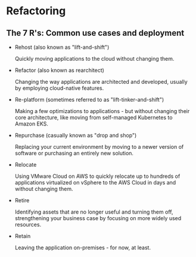 # Refactoring

## The 7 R's: Common use cases and deployment

- Rehost (also known as "lift-and-shift")

    Quickly moving applications to the cloud without changing them.

- Refactor (also known as rearchitect)

    Changing the way applications are architected and developed, usually by employing cloud-native features.

- Re-platform (sometimes referred to as "lift-tinker-and-shift")

    Making a few optimizations to applications - but without changing their core architecture, like moving from self-managed Kubernetes to Amazon EKS.

- Repurchase (casually known as "drop and shop")

    Replacing your current environment by moving to a newer version of software or purchasing an entirely new solution.

- Relocate

    Using VMware Cloud on AWS to quickly relocate up to hundreds of applications virtualized on vSphere to the AWS Cloud in days and without changing them.

- Retire

    Identifying assets that are no longer useful and turning them off, strengthening your business case by focusing on more widely used resources.

- Retain

    Leaving the application on-premises - for now, at least.
